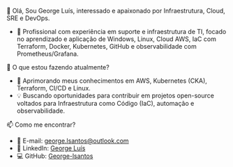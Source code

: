 👋 Olá, Sou George Luís, interessado e apaixonado por Infraestrutura, Cloud, SRE e DevOps.
  - 💼 Profissional com experiência em suporte e infraestrutura de TI, focado no aprendizado e aplicação de Windows, Linux, Cloud AWS, IaC com Terraform, Docker, Kubernetes, GitHub e observabilidade com Prometheus/Grafana.

🎯 O que estou fazendo atualmente?
 - 🌱 Aprimorando meus conhecimentos em AWS, Kubernetes (CKA), Terraform, CI/CD e Linux.
 - 💡 Buscando oportunidades para contribuir em projetos open-source voltados para Infraestrutura como Código (IaC), automação e observabilidade.

📫 Como me encontrar?
 - 📧 E-mail: george.lsantos@outlook.com
 - 💼 LinkedIn: [George Luís](https://www.linkedin.com/in/george-lu%C3%ADs-9a91a6132/) 
 - 💻 GitHub: [George-lsantos](https://github.com/George-lsantos)

<!---
George-lsantos/George-lsantos is a ✨ special ✨ repository because its `README.md` (this file) appears on your GitHub profile.
You can click the Preview link to take a look at your changes.
--->
